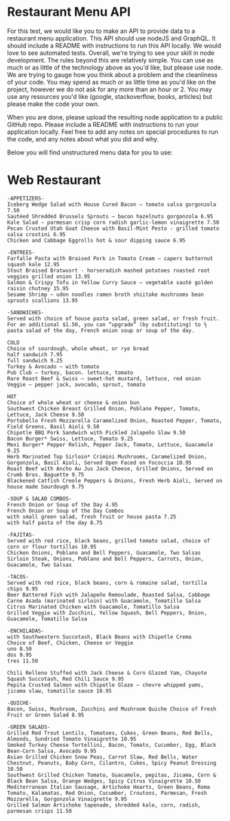 # Restaurant Menu API

For this test, we would like you to make an API to provide data to a restaurant menu application. This API should use nodeJS and GraphQL. It should include a README with instructions to run this API locally. We would love to see automated tests. Overall, we're trying to see your skill in node development. The rules beyond this are relatively simple. You can use as much or as little of the technology above as you'd like, but please use node. We are trying to gauge how you think about a problem and the cleanliness of your code. You may spend as much or as little time as you'd like on the project, however we do not ask for any more than an hour or 2. You may use any resources you'd like (google, stackoverflow, books, articles) but please make the code your own.

When you are done, please upload the resulting node application to a public GitHub repo. Please include a README with instructions to run your application locally. Feel free to add any notes on special procedures to run the code, and any notes about what you did and why.

Below you will find unstructured menu data for you to use:

# Web Restaurant
```
-APPETIZERS-
Iceberg Wedge Salad with House Cured Bacon – tomato salsa gorgonzola 7.50
Sautéed Shredded Brussels Sprouts – bacon hazelnuts gorgonzola 6.95
Kale Salad – parmesan crisp corn radish garlic-lemon vinaigrette 7.50
Pecan Crusted Utah Goat Cheese with Basil-Mint Pesto - grilled tomato salsa crostini 6.95
Chicken and Cabbage Eggrolls hot & sour dipping sauce 6.95
 
-ENTREES-
Farfalle Pasta with Braised Pork in Tomato Cream – capers butternut squash kale 12.95
Stout Braised Bratwusrt - horseradish mashed potatoes roasted root veggies grilled onion 13.95
Salmon & Crispy Tofu in Yellow Curry Sauce – vegetable sauté golden raisin chutney 15.95
Sesame Shrimp – udon noodles ramen broth shiitake mushrooms bean sprouts scallions 13.95
 
-SANDWICHES-
Served with choice of house pasta salad, green salad, or fresh fruit. For an additional $1.50, you can “upgrade” (by substituting) to ½ pasta salad of the day, French onion soup or soup of the day.
 
COLD
Choice of sourdough, whole wheat, or rye bread
half sandwich 7.95
full sandwich 9.25
Turkey & Avocado – with tomato
Pub Club – turkey, bacon. lettuce, tomato
Rare Roast Beef & Swiss – sweet-hot mustard, lettuce, red onion
Veggie – pepper jack, avocado, sprout, tomato
  
HOT
Choice of whole wheat or cheese & onion bun
Southwest Chicken Breast Grilled Onion, Poblano Pepper, Tomato, Lettuce, Jack Cheese 9.50
Portobello Fresh Mozzarella Caramelized Onion, Roasted Pepper, Tomato, Field Greens, Basil Aioli 9.50
Chipotle BBQ Pork Sandwich with Pickled Jalapeño Slaw 9.50
Bacon Burger* Swiss, Lettuce, Tomato 9.25
Mexi Burger* Pepper Relish, Pepper Jack, Tomato, Lettuce, Guacamole 9.25
Herb Marinated Top Sirloin* Crimini Mushrooms, Caramelized Onion, Gorgonzola, Basil Aioli, Served Open Faced on Fococcia 10.95
Roast Beef with Ancho Au Jus Jack Cheese, Grilled Onions, Served on Crumb Bros. Baguette 9.75
Blackened Catfish Creole Peppers & Onions, Fresh Herb Aioli, Served on house made Sourdough 9.75
 
-SOUP & SALAD COMBOS-
French Onion or Soup of the Day 4.95
French Onion or Soup of the Day Combos
with small green salad, fresh fruit or house pasta 7.25
with half pasta of the day 8.75  
 
-FAJITAS-
Served with red rice, black beans, grilled tomato salad, choice of corn or flour tortillas 10.95
Chicken Onions, Poblano and Bell Peppers, Guacamole, Two Salsas
Sirloin Steak, Onions, Poblano and Bell Peppers, Carrots, Onion, Guacamole, Two Salsas
 
-TACOS-
Served with red rice, black beans, corn & romaine salad, tortilla chips 9.95
Beer Battered Fish with Jalapeño Remoulade, Roasted Salsa, Cabbage
Carne Asada (marinated sirloin) with Guacamole, Tomatillo Salsa
Citrus Marinated Chicken with Guacamole, Tomatillo Salsa
Grilled Veggie with Zucchini, Yellow Squash, Bell Peppers, Onion, Guacamole, Tomatillo Salsa
 
-ENCHILADAS-
with Southwestern Succotash, Black Beans with Chipotle Crema
Choice of Beef, Chicken, Cheese or Veggie
uno 8.50
dos 9.95
tres 11.50
 
Chili Relleno Stuffed with Jack Cheese & Corn Glazed Yam, Chayote Squash Succotash, Red Chili Sauce 9.95
Pepita Crusted Salmon with Chipotle Glaze – chevre whipped yams, jicama slaw, tomatillo sauce 10.95
 
-QUICHE-
Bacon, Swiss, Mushroom, Zucchini and Mushroom Quiche Choice of Fresh Fruit or Green Salad 8.95
 
-GREEN SALADS-
Grilled Red Trout Lentils, Tomatoes, Cukes, Green Beans, Red Bells, Almonds, Sundried Tomato Vinaigrette 10.95
Smoked Turkey Cheese Tortellini, Bacon, Tomato, Cucumber, Egg, Black Bean-Corn Salsa, Avocado 9.95
Asian Grilled Chicken Snow Peas, Carrot Slaw, Red Bells, Water Chestnut, Peanuts, Baby Corn, Cilantro, Cukes, Spicy Peanut Dressing 10.50
Southwest Grilled Chicken Tomato, Guacamole, pepitas, Jicama, Corn & Black Bean Salsa, Orange Wedges, Spicy Citrus Vinaigrette 10.50
Mediterranean Italian Sausage, Artichoke Hearts, Green Beans, Roma Tomato, Kalamatas, Red Onion, Cucumber, Croutons, Parmesan, Fresh Mozzarella, Gorgonzola Vinaigrette 9.95
Grilled Salmon Artichoke tapenade, shredded kale, corn, radish, parmesan crisps 11.50
```